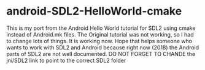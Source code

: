 # android-SDL2-HelloWorld-cmake

This is my port from the Android Hello World tutorial for SDL2 using cmake instead of Android.mk files.
The Original tutorial was not working, so I had to change lots of things.
It is working now.
Hope that helps someone who wants to work with SDL2 and Android because right now (2018) the Android parts of SDL2 are not well documented.
DO NOT FORGET TO CHANDE the jni/SDL2 link to point to the correct SDL2 folder
